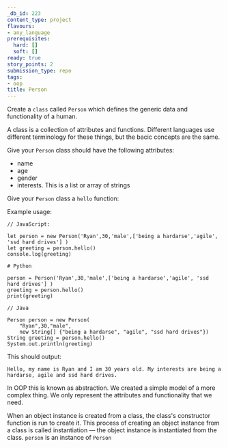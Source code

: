 ```yaml
---
_db_id: 223
content_type: project
flavours:
- any_language
prerequisites:
  hard: []
  soft: []
ready: true
story_points: 2
submission_type: repo
tags:
- oop
title: Person
---
```


Create a `class` called `Person` which defines the generic data and functionality of a human.

A class is a collection of attributes and functions. Different languages use different terminology for these things, but the bacic concepts are the same.

Give your `Person` class should have the following attributes:

- name
- age
- gender
- interests. This is a list or array of strings

Give your `Person` class a `hello` function:

Example usage:

```
// JavaScript:

let person = new Person('Ryan',30,'male',['being a hardarse','agile', 'ssd hard drives'] )
let greeting = person.hello()
console.log(greeting)
```

```
# Python

person = Person('Ryan',30,'male',['being a hardarse','agile', 'ssd hard drives'] )
greeting = person.hello()
print(greeting)
```

```
// Java

Person person = new Person(
    "Ryan",30,"male",
    new String[] {"being a hardarse", "agile", "ssd hard drives"})
String greeting = person.hello()
System.out.println(greeting)
```

This should output:

```
Hello, my name is Ryan and I am 30 years old. My interests are being a hardarse, agile and ssd hard drives.
```

In OOP this is known as abstraction. We created a simple model of a more complex thing. We only represent the attributes and functionality that we need.

When an object instance is created from a class, the class's constructor function is run to create it. This process of creating an object instance from a class is called instantiation — the object instance is instantiated from the class. `person` is an instance of `Person`